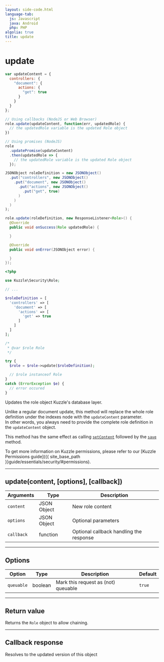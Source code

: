 ```yaml
---
layout: side-code.html
language-tab:
  js: Javascript
  java: Android
  php: PHP
algolia: true
title: update
---
```


# update

```js
var updateContent = {
  controllers: {
    "document": {
      actions: {
        "get": true
      }
    }
  }
};

// Using callbacks (NodeJS or Web Browser)
role.update(updateContent, function(err, updatedRole) {
  // the updatedRole variable is the updated Role object
})

// Using promises (NodeJS)
role
  .updatePromise(updateContent)
  .then(updatedRole => {
    // the updatedRole variable is the updated Role object
  });
```

```java
JSONObject roleDefinition = new JSONObject()
  .put("controllers", new JSONObject()
    .put("document", new JSONObject()
      .put("actions", new JSONObject()
        .put("get", true)
      )
    )
  )
);

role.update(roleDefinition, new ResponseListener<Role>() {
  @Override
  public void onSuccess(Role updatedRole) {

  }

  @Override
  public void onError(JSONObject error) {

  }
});
```

```php
<?php

use Kuzzle\Security\Role;

// ...

$roleDefinition = [
  'controllers' => [
    'document' => [
      'actions' => [
        'get' => true
      ]
    ]
  ]
];

/*
 * @var $role Role
 */

try {
  $role = $role->update($roleDefinition);

  // $role instanceof Role
}
catch (ErrorException $e) {
  // error occured
}
```

Updates the role object Kuzzle's database layer.

<aside class="warning">
  <p>
    Unlike a regular document update, this method will replace the whole role definition under the indexes node with the <code>updateContent</code> parameter.<br>
    In other words, you always need to provide the complete role definition in the <code>updateContent</code> object.
  </p>
  <p>
    This method has the same effect as calling <a href="{{ site_base_path }}sdk-reference/role/set-content"><code>setContent</code></a> followed by the <a href="{{ site_base_path }}sdk-reference/role/save"><code>save</code></a> method.
  </p>
</aside>

To get more information on Kuzzle permissions, please refer to our [Kuzzle Permissions guide]({{ site_base_path }}guide/essentials/security/#permissions).

---

## update(content, [options], [callback])

| Arguments | Type | Description |
|---------------|---------|----------------------------------------|
| ``content`` | JSON Object | New role content |
| ``options`` | JSON Object | Optional parameters |
| ``callback`` | function | Optional callback handling the response |

---

## Options

| Option | Type | Description | Default |
|---------------|---------|----------------------------------------|---------|
| ``queuable`` | boolean | Mark this request as (not) queuable | ``true`` |

---

## Return value

Returns the `Role` object to allow chaining.

---

## Callback response

Resolves to the updated version of this object
